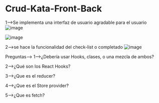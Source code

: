 # Crud-Kata-Front-Back

1-->Se implementa una interfaz de usuario agradable para el  usuario
![image](https://user-images.githubusercontent.com/96325513/166620250-2997a148-e6a3-45de-9324-7c06e3cd8887.png)

![image](https://user-images.githubusercontent.com/96325513/167000380-4a3946d3-31e1-4c99-a632-716bea16a0bb.png)

2-->se hace la funcionalidad del check-list o completado
![image](https://user-images.githubusercontent.com/96325513/167001440-4ee86897-1210-4f16-810d-1d34d37f5532.png)


Preguntas-->
1-->¿Debería usar Hooks, clases, o una mezcla de ambos?

2-->¿Qué son los React Hooks?

3-->¿Que es el reducer?

4-->¿Que es el Store provider?

5-->¿Que es fetch?



